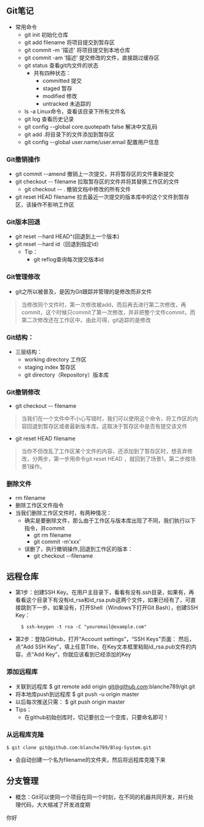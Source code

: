 ## Git笔记
- 常用命令
	- git init 初始化仓库
	- git add filename 将项目提交到暂存区
	- git commit -m '描述'  将项目提交到本地仓库
	- git commit -am ‘描述’ 提交修改的文件，直接跳过缓存区
	- git status 查看git内文件的状态
		- 共有四种状态：
			- committed 提交
			- staged 暂存
			- modified 修改
			- untracked 未追踪的
	- ls -a  Linux命令，查看该目录下所有文件名
	- git log 查看历史记录
	- git config --global core.quotepath false 解决中文乱码
	- git add .将目录下的文件添加到暂存区
	- git config --global user.name/user.email  配置用户信息 

### Git撤销操作
- git commit --amend 撤销上一次提交，并将暂存区的文件重新提交
- git checkout -- filename  拉取暂存区的文件并将其替换工作区的文件
	- git checkout -- .  撤销文档中修改的所有文件
- git reset HEAD filename  拉去最近一次提交的版本库中的这个文件到暂存区，该操作不影响工作区

### Git版本回退
- git reset --hard HEAD^(回退到上一个版本)
- git reset --hard id（回退到指定id）
	- Tip：
		- git reflog查询每次提交版本id

### Git管理修改
- git之所以被普及，是因为Git跟踪并管理的是修改而非文件
> 当修改同个文件时，第一次修改被add，而后再去进行第二次修改，再commit，这个时候只commit了第一次修改，并非把整个文件commit，而第二次修改还在工作区中。由此可得，git追踪的是修改

### Git结构：
- 三层结构：
	- working directory 工作区
	- staging index 暂存区
	- git directory（Repository）版本库

### Git撤销修改
- git checkout -- filename
> 当我们在一个文件中不小心写错时，我们可以使用这个命令，将工作区的内容回退到暂存区或者最新版本库。这取决于暂存区中是否有提交该文件
- git reset HEAD filename
>  当你不但改乱了工作区某个文件的内容，还添加到了暂存区时，想丢弃修改，分两步，第一步用命令git reset HEAD <file>，就回到了场景1，第二步按场景1操作。

### 删除文件
- rm filename
 -  删除工作区文件指令
 - 当我们删除工作区文件时，有两种情况：
	 - 确实是要删除文件，那么由于工作区与版本库出现了不同，我们执行以下指令，并commit
		 - git rm filename 
		 - git commit -m'xxx'	
	 - 误删了，执行撤销操作,回退到工作区的版本：
		 - git checkout --filename	


## 远程仓库
- 第1步：创建SSH Key。在用户主目录下，看看有没有.ssh目录，如果有，再看看这个目录下有没有id_rsa和id_rsa.pub这两个文件，如果已经有了，可直接跳到下一步。如果没有，打开Shell（Windows下打开Git Bash），创建SSH Key：
	
		$ ssh-keygen -t rsa -C "youremail@example.com"
- 第2步：登陆GitHub，打开“Account settings”，“SSH Keys”页面：
然后，点“Add SSH Key”，填上任意Title，在Key文本框里粘贴id_rsa.pub文件的内容，点“Add Key”，你就应该看到已经添加的Key

### 添加远程库
- 关联到远程库
		 $  git remote add origin git@github.com:blanche789/git.git
- 将本地库push到远程库
		 $ git push -u origin master
- 以后每次推送只需：
		 $ git push origin master
- Tips：
	- 在github初始创库时，切记要创立一个空库，只要命名即可！

### 从远程库克隆
	$ git clone git@github.com:blanche789/Blog-System.git
- 会自动创建一个名为filename的文件夹，然后将远程库克隆下来

## 分支管理
- 概念：Git可以使同一个项目在同一个时刻，在不同的机器共同开发，并行处理代码，大大缩减了开发进度期



你好